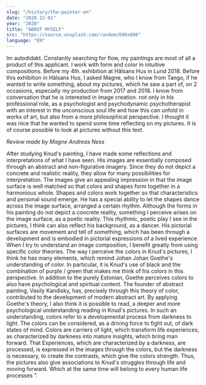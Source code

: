 ```yaml
---
slug: "/history/the-painter-en"
date: "2020-12-01"
year: "2020"
title: "ABOUT MYSELF"
src: "https://source.unsplash.com/random/600x600"
language: "EN"
---
```

Im autodidakt. Constantly searching for flow, my paintings are most of all a product of this applicant. 
I work with form and color in intuitive compositions. Before my 4th. exhibition at Hälsans Hus in Lund 2018. 
Before this exhibition in Hälsans Hus, I asked Magne, who I know from Tango, if he wanted to write something, about my pictures, which he saw a part of, on 2 occasions, especially my production from 2017 and 2018. I know from conversation that he is interested in image creation. not only in his professional role, as a psychologist and psychodynamic psychotherapist with an interest in the unconscious soul life and how this can unfold in works of art, but also from a more philosophical perspective. I thought it was nice that he wanted to spend some time reflecting on my pictures. It is of course possible to look at pictures without this text.

*Review made by Magne Andreas Ness* 

After studying Knud's painting, I have made some reflections and interpretations of what I have seen. His images are essentially composed through an abstract and non-figurative imagery. Since they do not depict a concrete and realistic reality, they allow for many possibilities for interpretation. The images give an appealing impression in that the image surface is well matched so that colors and shapes form together in a harmonious whole. Shapes and colors work together so that characteristics and personal sound emerge. He has a special ability to let the shapes dance across the image surface, arranged a certain rhythm. Although the forms in his painting do not depict a concrete reality, something I perceive arises on the image surface, as a poetic reality. This rhythmic, poetic play I see in the pictures, I think can also reflect his background, as a dancer. His pictorial surfaces are movement and tell of something, which has been through a development and is embodied in pictorial expressions of a lived experience. When I try to understand an image composition, I benefit greatly from using specific color theories. The way I perceive the colors in Knud's pictures, I think he has many elements, which remind Johan Johan Goethe's understanding of color. In particular, it is Knud's use of black and the combination of purple / green that makes me think of his colors in this perspective. In addition to the purely Estonian, Goethe perceives colors to also have psychological and spiritual content. The founder of abstract painting, Vasily Kandisky, has, precisely through this theory of color, contributed to the development of modern abstract art. By applying Goethe's theory, I also think it is possible to read, a deeper and more psychological understanding reading in Knud's pictures. In such an understanding, colors refer to a developmental process from darkness to light. The colors can be considered, as a driving force to fight out, of dark states of mind. Colors are carriers of light, which transform life experiences, as characterized by darkness into mature insights, which bring man forward. That Experiences, which are characterized by a darkness, are processed, is expressed in the images through the colors, but the darkness is necessary, to create the contrasts, which give the colors strength. Thus, the pictures also give associations to Knud's struggles through life and moving forward. Which at the same time will belong to every human life processes ”. 

